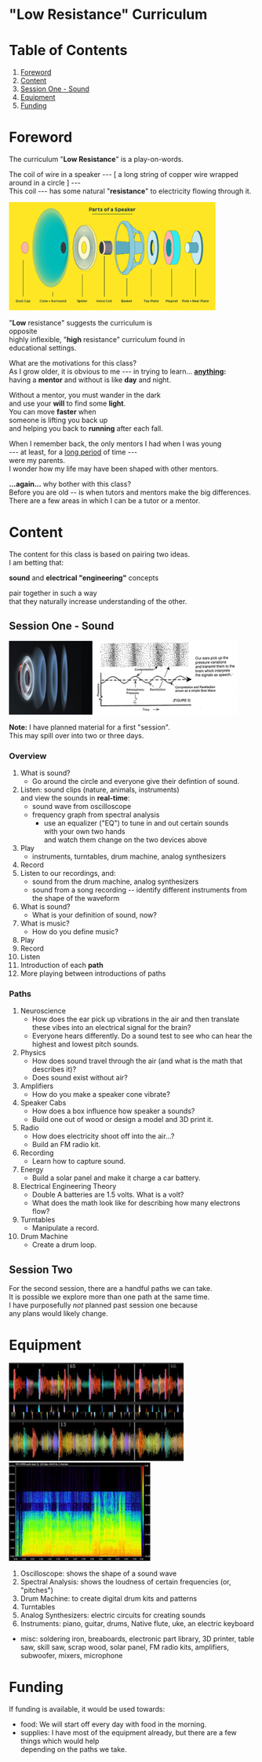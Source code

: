 "Low Resistance" Curriculum
===========================

Table of Contents
=================

1. [Foreword](#foreword)
2. [Content](#content)
3. [Session One - Sound](#session-one---sound)
2. [Equipment](#equipment)
3. [Funding](#funding)


Foreword
========
The curriculum "<b>Low Resistance</b>" is a play-on-words.

The coil of wire in a speaker --- [ a long string of copper wire wrapped around in a circle ] ---<br>
This coil --- has some natural "<b>resistance</b>" to electricity flowing through it.

<img src="./img/parts_of_a_speaker.jpg" alt="Speaker Parts" height="220"/>

"<b>Low</b> resistance" suggests the curriculum is<br>
opposite<br>
highly inflexible, "<b>high</b> resistance" curriculum found in<br>
educational settings.

What are the motivations for this class?<br>
As I grow older, it is obvious to me --- in trying to learn... <ins><b>anything</ins>:</b><br>
having a **mentor** and without is like **day** and night.

Without a mentor, you must wander in the dark<br>
and use your <b>will</b> to find some <b>light</b>.<br>
You can move **faster** when<br>
someone is lifting you back up<br>
and helping you back to **running** after each fall.

When I remember back, the only mentors I had when I was young<br>
--- at least, for a <ins>long period</ins> of time ---<br>
were my parents.<br>
I wonder how my life may have been shaped with other mentors.

**...again...** why bother with this class?<br>
Before you are old -- is when tutors and mentors make the big differences.<br>
There are a few areas in which I can be a tutor or a mentor.<br>


Content
=======
The content for this class is based on pairing two ideas.<br>
I am betting that:

**sound** and **electrical "engineering"** concepts

pair together in such a way<br>
that they naturally increase understanding of the other.


Session One - Sound
-------------------
<p align="left">
  <img src="./img/soundwave.jpg" alt="Sound wave" height="150">
  <img src="./img/propagation.png" alt="Propagation" height="150">
</p>

**Note:** I have planned material for a first "session".
<br>This may spill over into two or three days. 

<h3>Overview</h3>

1. What is sound?
   * Go around the circle and everyone give their defintion of sound.
2. Listen: sound clips (nature, animals, instruments)<br>
   and view the sounds in **real-time**:
   * sound wave from oscilloscope
   * frequency graph from spectral analysis
      * use an equalizer ("EQ") to tune in and out certain sounds<br>
        with your own two hands<br>
        and watch them change on the two devices above
3. Play
   * instruments, turntables, drum machine, analog synthesizers
4. Record
5. Listen to our recordings, and:
   * sound from the drum machine, analog synthesizers
   * sound from a song recording -- identify different instruments from the
     shape of the waveform
6. What is sound?
   * What is your definition of sound, now? 
1. What is music?
   * How do you define music?
3. Play
4. Record
7. Listen
3. Introduction of each **path**
5. More playing between introductions of paths

<h3>Paths</h3>

1. Neuroscience
   * How does the ear pick up vibrations in the air and then
translate these vibes into an electrical signal for the brain?
   * Everyone hears differently. Do a sound test to see who can hear the
     highest and lowest pitch sounds.
2. Physics
   * How does sound travel through the air (and what is the math that
     describes it)?
   * Does sound exist without air?
3. Amplifiers
   * How do you make a speaker cone vibrate?
4. Speaker Cabs 
   * How does a box influence how speaker a sounds?
   * Build one out of wood or design a model and 3D print it.
5. Radio
   * How does electricity shoot off into the air...?
   * Build an FM radio kit.
6. Recording
   * Learn how to capture sound.
7. Energy 
   * Build a solar panel and make it charge a car battery.
8. Electrical Engineering Theory
   * Double A batteries are 1.5 volts. What is a volt?
   * What does the math look like for describing how many electrons flow?
9. Turntables
   * Manipulate a record.
10. Drum Machine
    * Create a drum loop.

Session Two
-
For the second session, there are a handful paths we can take.<br>
It is possible we explore more than one path at the same time.<br>
I have purposefully _not_ planned past session one because<br>
any plans would likely change.

Equipment
=
<p align="left">
  <img src="./img/serato.jpg" alt="Serato" height="200">
  <img src="./img/spectral.jpeg" alt="Spectral" height="200">
</p>

1. Oscilloscope: shows the shape of a sound wave
2. Spectral Analysis: shows the loudness of certain frequencies (or, "pitches")
3. Drum Machine: to create digital drum kits and patterns 
4. Turntables
5. Analog Synthesizers: electric circuits for creating sounds
5. Instruments: piano, guitar, drums, Native flute, uke, an electric keyboard
- misc: soldering iron, breaboards, electronic part library,
3D printer, table saw, skill saw, scrap wood, solar panel,
FM radio kits, amplifiers, subwoofer, mixers, microphone

Funding
=
If funding is available, it would be used towards:
* food: We will start off every day with food in the morning.
* supplies: I have most of the equipment already, but there are a few things which
            would help<br>
            depending on the paths we take.
